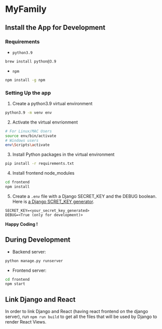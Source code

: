 # MyFamily

## Install the App for Development

### Requirements

- `python3.9`

```bash
brew install python@3.9
```

- `npm`

```bash
npm install -g npm
```

### Setting Up the app

1. Create a python3.9 virtual environment

```bash
python3.9 -m venv env
```

2. Activate the virtual envrionment

```bash
# For Linux/MAC Users
source env/bin/activate
# Windows users
env\Scripts\activate
```

3. Install Python packages in the virtual environment

```bash
pip install -r requirements.txt
```

4. Install frontend node_modules

```bash
cd frontend
npm install
```

5. Create a `.env` file with a Django SECRET_KEY and the DEBUG boolean. Here is [a Django SCRET_KEY generator](https://djecrety.ir/).

```
SECRET_KEY=<your_secret_key_generated>
DEBUG=<True (only for development)>
```

**Happy Coding !**

## During Development

- Backend server:

```bash
python manage.py runserver
```

- Frontend server:

```bash
cd frontend
npm start
```

## Link Django and React

In order to link Django and React (having react frontend on the django server), run `npm run build` to get all the files that will be used by Django to render React Views.
